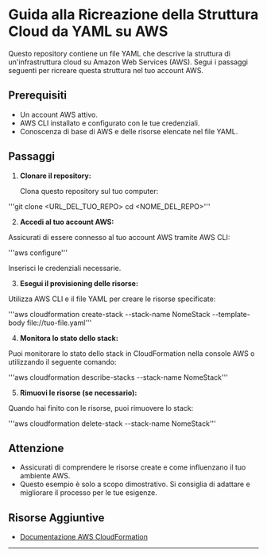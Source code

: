 # Guida alla Ricreazione della Struttura Cloud da YAML su AWS

Questo repository contiene un file YAML che descrive la struttura di un'infrastruttura cloud su Amazon Web Services (AWS). Segui i passaggi seguenti per ricreare questa struttura nel tuo account AWS.

## Prerequisiti

- Un account AWS attivo.
- AWS CLI installato e configurato con le tue credenziali.
- Conoscenza di base di AWS e delle risorse elencate nel file YAML.

## Passaggi

1. **Clonare il repository:**

   Clona questo repository sul tuo computer:

'''git clone <URL_DEL_TUO_REPO>
cd <NOME_DEL_REPO>'''

2. **Accedi al tuo account AWS:**

Assicurati di essere connesso al tuo account AWS tramite AWS CLI:

'''aws configure'''

Inserisci le credenziali necessarie.

3. **Esegui il provisioning delle risorse:**

Utilizza AWS CLI e il file YAML per creare le risorse specificate:

'''aws cloudformation create-stack --stack-name NomeStack --template-body file://tuo-file.yaml'''

4. **Monitora lo stato dello stack:**

Puoi monitorare lo stato dello stack in CloudFormation nella console AWS o utilizzando il seguente comando:

'''aws cloudformation describe-stacks --stack-name NomeStack'''

5. **Rimuovi le risorse (se necessario):**

Quando hai finito con le risorse, puoi rimuovere lo stack:

'''aws cloudformation delete-stack --stack-name NomeStack'''

## Attenzione

- Assicurati di comprendere le risorse create e come influenzano il tuo ambiente AWS.
- Questo esempio è solo a scopo dimostrativo. Si consiglia di adattare e migliorare il processo per le tue esigenze.

## Risorse Aggiuntive

- [Documentazione AWS CloudFormation](https://docs.aws.amazon.com/cloudformation/index.html)

---

